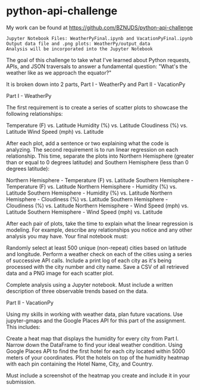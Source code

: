 # python-api-challenge




My work can be found at https://github.com/BZNUDS/python-api-challenge

    Jupyter Notebook Files: WeatherPyFinal.ipynb and VacationPyFinal.ipynb
    Output data file and .png plots: WeatherPy/output_data
    Analysis will be incorporated into the Jupyter Notebook
    
The goal of this challenge to take what I've learned about Python requests, APIs, and JSON traversals to answer a fundamental question: "What's the weather like as we approach the equator?"

It is broken down into 2 parts, Part I - WeatherPy and Part II - VacationPy

Part I - WeatherPy 

The first requirement is to create a series of scatter plots to showcase the following relationships:

Temperature (F) vs. Latitude
Humidity (%) vs. Latitude
Cloudiness (%) vs. Latitude
Wind Speed (mph) vs. Latitude

After each plot, add a sentence or two explaining what the code is analyzing.
The second requirement is to run linear regression on each relationship. This time, separate the plots into Northern Hemisphere (greater than or equal to 0 degrees latitude) and Southern Hemisphere (less than 0 degrees latitude):

Northern Hemisphere - Temperature (F) vs. Latitude
Southern Hemisphere - Temperature (F) vs. Latitude
Northern Hemisphere - Humidity (%) vs. Latitude
Southern Hemisphere - Humidity (%) vs. Latitude
Northern Hemisphere - Cloudiness (%) vs. Latitude
Southern Hemisphere - Cloudiness (%) vs. Latitude
Northern Hemisphere - Wind Speed (mph) vs. Latitude
Southern Hemisphere - Wind Speed (mph) vs. Latitude

After each pair of plots, take the time to explain what the linear regression is modeling. For example, describe any relationships you notice and any other analysis you may have.
Your final notebook must:

Randomly select at least 500 unique (non-repeat) cities based on latitude and longitude.
Perform a weather check on each of the cities using a series of successive API calls.
Include a print log of each city as it's being processed with the city number and city name.
Save a CSV of all retrieved data and a PNG image for each scatter plot.

Complete analysis using a Jupyter notebook.
Must include a written description of three observable trends based on the data.


Part II - VacationPy

Using my skills in working with weather data, plan future vacations. Use jupyter-gmaps and the Google Places API for this part of the assignment. This includes:

Create a heat map that displays the humidity for every city from Part I.
Narrow down the DataFrame to find your ideal weather condition. 
Using Google Places API to find the first hotel for each city located within 5000 meters of your coordinates.
Plot the hotels on top of the humidity heatmap with each pin containing the Hotel Name, City, and Country.

Must include a screenshot of the heatmap you create and include it in your submission.




